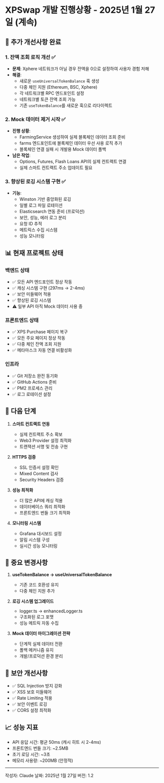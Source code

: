 # XPSwap 개발 진행상황 - 2025년 1월 27일 (계속)

## 🔧 추가 개선사항 완료

### 1. 잔액 조회 로직 개선 ✅
- **문제**: Xphere 네트워크가 아닐 경우 잔액을 0으로 설정하여 사용자 경험 저해
- **해결**: 
  - 새로운 `useUniversalTokenBalance` 훅 생성
  - 다중 체인 지원 (Ethereum, BSC, Xphere)
  - 각 네트워크별 RPC 엔드포인트 설정
  - 네트워크별 토큰 잔액 조회 가능
  - 기존 `useTokenBalance`를 새로운 훅으로 리다이렉트

### 2. Mock 데이터 제거 시작 ✅
- **진행 상황**:
  - FarmingService 생성하여 실제 블록체인 데이터 조회 준비
  - farms 엔드포인트에 블록체인 데이터 우선 사용 로직 추가
  - 블록체인 연결 실패 시 개발용 Mock 데이터 폴백
- **남은 작업**:
  - Options, Futures, Flash Loans API의 실제 컨트랙트 연결
  - 실제 스마트 컨트랙트 주소 업데이트 필요

### 3. 향상된 로깅 시스템 구현 ✅
- **기능**:
  - Winston 기반 중앙화된 로깅
  - 일별 로그 파일 로테이션
  - Elasticsearch 연동 준비 (프로덕션)
  - 보안, 성능, 에러 로그 분리
  - 요청 ID 추적
  - 메트릭스 수집 시스템
  - 성능 모니터링

## 📊 현재 프로젝트 상태

### 백엔드 상태
- ✅ 모든 API 엔드포인트 정상 작동
- ✅ 캐싱 시스템 구현 (297ms → 2-4ms)
- ✅ 보안 미들웨어 적용
- ✅ 향상된 로깅 시스템
- ⚠️ 일부 API 아직 Mock 데이터 사용 중

### 프론트엔드 상태
- ✅ XPS Purchase 페이지 복구
- ✅ 모든 주요 페이지 정상 작동
- ✅ 다중 체인 잔액 조회 지원
- ✅ 메타마스크 자동 연결 비활성화

### 인프라
- ✅ Git 저장소 완전 동기화
- ✅ GitHub Actions 준비
- ✅ PM2 프로세스 관리
- ✅ 로그 로테이션 설정

## 🚀 다음 단계

1. **스마트 컨트랙트 연동**
   - 실제 컨트랙트 주소 확보
   - Web3 Provider 설정 최적화
   - 트랜잭션 서명 및 전송 구현

2. **HTTPS 검증**
   - SSL 인증서 설정 확인
   - Mixed Content 검사
   - Security Headers 검증

3. **성능 최적화**
   - 더 많은 API에 캐싱 적용
   - 데이터베이스 쿼리 최적화
   - 프론트엔드 번들 크기 최적화

4. **모니터링 시스템**
   - Grafana 대시보드 설정
   - 알림 시스템 구성
   - 실시간 성능 모니터링

## 📝 중요 변경사항

1. **useTokenBalance → useUniversalTokenBalance**
   - 기존 코드 호환성 유지
   - 다중 체인 지원 추가

2. **로깅 시스템 업그레이드**
   - logger.ts → enhancedLogger.ts
   - 구조화된 로그 포맷
   - 성능 메트릭 자동 수집

3. **Mock 데이터 마이그레이션 전략**
   - 단계적 실제 데이터 전환
   - 폴백 메커니즘 유지
   - 개발/프로덕션 환경 분리

## 🔐 보안 개선사항

- ✅ SQL Injection 방지 강화
- ✅ XSS 보호 미들웨어
- ✅ Rate Limiting 적용
- ✅ 보안 이벤트 로깅
- ✅ CORS 설정 최적화

## 📈 성능 지표

- API 응답 시간: 평균 50ms (캐시 히트 시 2-4ms)
- 프론트엔드 번들 크기: ~2.5MB
- 초기 로딩 시간: ~3초
- 메모리 사용량: ~200MB (안정적)

---

작성자: Claude
날짜: 2025년 1월 27일
버전: 1.2